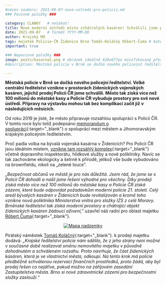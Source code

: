 ```yaml
---
#název souboru: 2021-09-07-nove-ustredi-pro-policii.md
### Povinné položky ###

category: CLANKY   # nešahat!
title: Nové moderní ústředí místo zchátralých kasáren! Schválili jsme prodej kasáren Policii ČR. 
date: 2021-09-07   # formát YYYY-MM-DD
author: Krajský MO
tags: majetek Policie-ČR Židenice Brno Tomáš-Koláčný Róbert-Čuma # kategorie odděleny mezerami, např. volby zemědělství životní-prostředí piráti (viz https://jihomoravsky.pirati.cz/tags/)
important: true

### Nepovinné položky ###
image: posts/kasarna1.png # obrázek ideálně 420x677px minifikovaný přes https://tinypng.com/
#description: Městská policie v Brně se dočká nového policejní ředitelství. Velké centrální ředitelství vznikne v prostorách židenických vojenských kasáren, jejichž prodej Policii ČR jsme schválili. Město tak získá více než 100 milionů do městské kasy a Policie ČR vybuduje prostory pro své nové ústředí.

---
```

**Městská policie v Brně se dočká nového policejní ředitelství. Velké centrální ředitelství vznikne v prostorách židenických vojenských kasáren, jejichž prodej Policii ČR jsme schválili. Město tak získá více než 100 milionů do městské kasy a Policie ČR vybuduje prostory pro své nové ústředí. Přípravy na výstavbu mohou tak bez komplikací začít již v následujících měsících.**

Od roku 2019 je jisté, že město připravuje rozsáhlou spolupráci s Policií ČR. V tomto roce bylo totiž podepsáno  [memorandum o spolupráci](https://www.brno.cz/brno-aktualne/tiskovy-servis/tiskove-zpravy/a/cast-zidenickych-kasaren-ktera-patri-mestu-se-nebude-smenovat-policie-ji-za-103-milionu-koupi/){:target="_blank"} o spolupráci mezi městem a Jihomoravským krajským policejním ředitelstvím. 

Proč padla volba na bývalá vojenská kasárna v Židenicích? Pro Policii ČR jsou ideálním místem, [vznikne tam rozsáhlý komplex](https://brnensky.denik.cz/zpravy_region/puvodne-vojaci-nove-policiste-kasarna-v-zidenicich-promeni-v-nove-sidlo-20210525.html){:target="_blank"} včetně dopravního inspektorátu, hlídkové služby a nové polikliniky. Navíc se tak zachováme ekologicky a šetrně k přírodě, jelikož vše bude vybudováno na brownfieldu, nikoli na „zelené louce”.

*„Bezpečnost občanů ve městě je pro nás důležitá. Jsem rád, že jsme se s Policií ČR dohodli a našli jsme řešení výhodné pro všechny. Díky prodeji získá město více než 100 milionů do městské kasy a Policie ČR získá zázemí, které bude odpovídat požadavkům moderní policie 21. století. Celý areál bývalých kasáren v Židenicích bude revitalizován a kromě toho vznikne nová poliklinika Ministerstva vnitra pro složky IZS z celé Moravy. Brněnské ředitelství tak získá moderní prostory a chátrající objekt židenických kasáren žádoucí oživení,”* uzavřel náš radní pro oblast majetku [Róbert Čuma](https://jihomoravsky.pirati.cz/lide/robert-cumay/){:target="_blank"}.

<div style="text-align:center"><a href="https://a.pirati.cz/jihomoravsky/img/posts/kasarna2.png" target="_blank">
<img src="https://a.pirati.cz/jihomoravsky/img/posts/kasarna2.png" alt="Mapa nadzemky">

</a></div>

Pirátský náměstek [Tomáš Koláčný](https://jihomoravsky.pirati.cz/lide/tomas-kolacny/){:target="_blank"}. k prodeji majetku dodává: *„Krajské ředitelství policie nám sdělilo, že z jeho strany není možné v současné době realizovat směnu nemovitého majetku v původně dohodnutém a schváleném rozsahu. Proto navrhuje, že část židenických kasáren, která je ve vlastnictví města, odkoupí. Na tento krok má policie předběžně schválenou rezervaci finančních prostředků, proto žádá, aby byl prodej řešen co nejdříve, pokud možno na zářijovém zasedání Zastupitelstva města. Brno si nové zdravotnické zázemí pro bezpečnostní složky zaslouží.“* 
